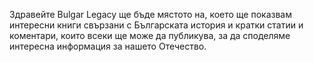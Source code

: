 Здравейте Bulgar Legacy ще бъде мястото на, което ще показвам интересни книги свързани с Българската история и кратки статии и коментари, които всеки ще може да публикува, за да споделяме интересна информация за нашето Отечество.
